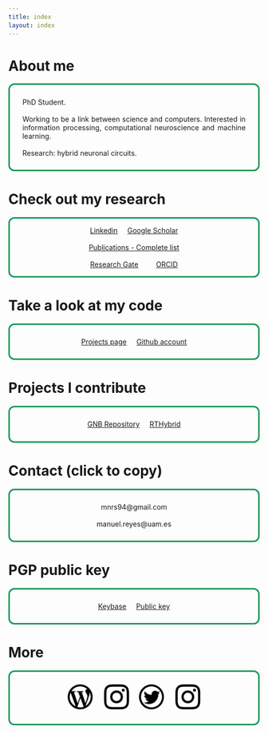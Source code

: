 ```yaml
---
title: index
layout: index
---
```


# About me
<p style="text-align: justify; border-style: solid; border-color: #189959; border-radius: 12px; padding: 5%;">
PhD Student.
<br><br>
Working to be a link between science and computers. Interested in information processing, computational neuroscience and machine learning.
<br><br>
Research: hybrid neuronal circuits.
</p>

# Check out my research
<p style="text-align: center; border-style: solid; border-color: #189959; border-radius: 12px; padding: 3%;">
<a target="_blank" href="https://linkedin.com/in/manuelrs/" class="button">Linkedin</a>&nbsp;&nbsp;&nbsp;&nbsp;
<a target="_blank" href="https://scholar.google.es/citations?user=JlKzj1cAAAAJ" class="button">Google Scholar</a>
<br><br>
<a href="publications" class="button">Publications - Complete list</a>
<br><br>
<a target="_blank" href="https://www.researchgate.net/profile/Manuel_Reyes-Sanchez" class="button">Research Gate</a>&nbsp;&nbsp;&nbsp;&nbsp;&nbsp;&nbsp;&nbsp;&nbsp;
<a target="_blank" href="https://orcid.org/0000-0003-2909-4664" class="button">ORCID</a>
</p>

# Take a look at my code
<p style="text-align: center; border-style: solid; border-color: #189959; border-radius: 12px; padding: 5%;">
<a href="projects" class="button">Projects page</a>&nbsp;&nbsp;&nbsp;&nbsp;
<a target="_blank" href="https://github.com/manurs" class="button">Github account</a>
</p>

# Projects I contribute
<p style="text-align: center; border-style: solid; border-color: #189959; border-radius: 12px; padding: 5%;">
<a target="_blank" href="https://github.com/GNB-UAM" class="button">GNB Repository</a>&nbsp;&nbsp;&nbsp;&nbsp;
<a target="_blank" href="https://github.com/GNB-UAM/RTHybrid" class="button">RTHybrid</a>
</p>


# Contact (click to copy)
<p style="text-align: center; border-style: solid; border-color: #189959; border-radius: 12px; padding: 5%;">
<a id="mail1" class="button" onclick="copyToClipboard('#mail1')">mnrs94@gmail.com</a>
<br><br>
<a id="mail2" class="button" onclick="copyToClipboard('#mail2')">manuel.reyes@uam.es</a>
</p>

# PGP public key
<p style="text-align: center; border-style: solid; border-color: #189959; border-radius: 12px; padding: 5%;">
<a target="_blank" href="https://keybase.io/manurs" class="button">Keybase</a>&nbsp;&nbsp;&nbsp;&nbsp;
<a target="_blank" href="https://keybase.io/manurs/key.asc"  class="button">Public key</a>
</p>

# More
<p style="text-align: center; border-style: solid; border-color: #189959; border-radius: 12px; padding: 5%;">
<a target="_blank" href="https://disquisicionesnocturnas.wordpress.com/"> <img src="/resources/wp.png" width="50" height="50"></a>&nbsp;&nbsp;&nbsp;&nbsp;&nbsp;
<a target="_blank" href="https://instagram.com/manuscritor/"> <img src="/resources/ig.png" width="50" height="50"></a>&nbsp;&nbsp;&nbsp;&nbsp;
<a target="_blank" href="https://twitter.com/manuscritor/"> <img src="/resources/tw.png" width="50" height="50"></a>&nbsp;&nbsp;&nbsp;&nbsp;&nbsp;
<a target="_blank" href="https://instagram.com/supazum/"> <img src="/resources/ig.png" width="50" height="50"></a>
</p>